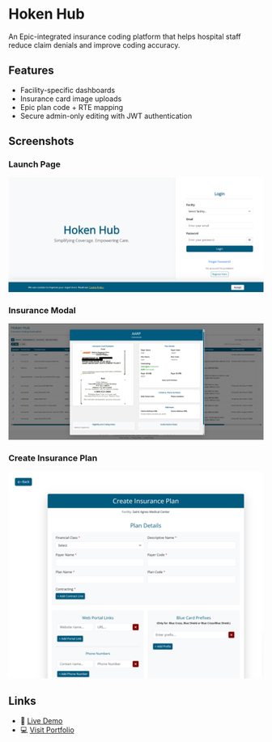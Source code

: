 # Hoken Hub

An Epic-integrated insurance coding platform that helps hospital staff reduce claim denials and improve coding accuracy.

## Features
- Facility-specific dashboards
- Insurance card image uploads
- Epic plan code + RTE mapping
- Secure admin-only editing with JWT authentication

## Screenshots

### Launch Page  
![Launch Page](https://raw.githubusercontent.com/joshuabear87/insurance-guide-frontend/main/hoken-hub-launch-page.png)

### Insurance Modal  
![Insurance Modal](https://raw.githubusercontent.com/joshuabear87/insurance-guide-frontend/main/hoken-hub-home-page.png)

### Create Insurance Plan  
![Create Insurance Plan](https://raw.githubusercontent.com/joshuabear87/insurance-guide-frontend/main/hoken-hub-new-insurance.png)

## Links

- 🔗 [Live Demo](https://hokenhub.com)  
- 💻 [Visit Portfolio](https://joshuaatendidobear.com/hokenhub)  
